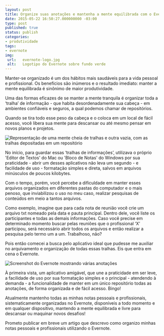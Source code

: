 ```yaml
---
layout: post
title: Organize suas anotações e mantenha a mente equilibrada com o Evernote
date: 2015-05-22 16:50:27.000000000 -03:00
type: post
published: true
status: publish
categories:
- produtividade
tags:
- evernote
img:
 url:	evernote-logo.jpg
 alt:	Logotipo do Evernote sobre fundo verde
---
```


Manter-se organizado é um dos hábitos mais saudáveis para a vida pessoal e profissional. Os benefícios são inúmeros e o resultado imediato: manter a mente equilibrada é sinônimo de maior produtividade.

Uma das formas eficazes de se manter a mente tranquila é organizar toda a ‘tralha’ de informação - que habita desordenadamente sua cabeça - em ambientes confiáveis e seguros, a qual podemos chamar de repositórios.

Quando se tira todo esse peso da cabeça e o coloca em um local de fácil acesso, você libera sua mente para descansar ou até mesmo pensar em novos planos e projetos.

<img src="{{ site.baseurl }}/assets/imgs/mente-limpa.jpg" alt="Representação de uma mente cheia de tralhas e outra vazia, com as tralhas depositadas em um repositório" />

No início, para guardar essas ‘tralhas de informações’, utilizava o próprio 'Editor de Textos' do Mac ou 'Bloco de Notas' do Windows por sua praticidade - abrir um desses aplicativos não leva um segundo - e facilidade de uso - formatação simples e direta, salvos em arquivos minúsculos de poucos kilobytes.

Com o tempo, porém, você percebe a dificuldade em manter esses arquivos organizados em diferentes pastas do computador e o mais penoso, que inviabilizou o uso no meu caso, realizar pesquisas de conteúdos em meio a tantos arquivos.

Como exemplo, imagine que para cada nota de reunião você crie um arquivo txt nomeado pela data e pauta principal. Dentro dele, você liste os participantes e todas as demais informações. Caso você precise em determinado momento buscar pelas reuniões que o profissional ‘X’ participou, será necessário abrir todos os arquivos e então realizar a pesquisa pelo termo um a um. Trabalhoso, não?

Pois então comecei a busca pelo aplicativo ideal que pudesse me auxiliar no arquivamento e organização de todas essas tralhas. Eis que entra em cena o Evernote.

<img src="{{ site.baseurl }}/assets/imgs/evernote-interface.jpg" alt="Screenshot do Evernote mostrando várias anotações" />

À primeira vista, um aplicativo amigável, que une a praticidade em ser leve, a facilidade de uso por sua formatação simples e o principal - atendendo à demanda - a funcionalidade de manter em um único repositório todas as anotações, de forma organizada e de fácil acesso. Bingo!

Atualmente mantenho todas as minhas notas pessoais e profissionais, sistematicamente organizadas no Evernote, disponíveis a todo momento e em qualquer dispositivo, mantendo a mente equilibrada e livre para descansar ou maquinar novos desafios!

Prometo publicar em breve um artigo que descrevo como organizo minhas notas pessoais e profissionais utilizando o Evernote.
